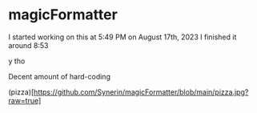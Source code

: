 # magicFormatter

I started working on this at 5:49 PM on August 17th, 2023
I finished it around 8:53

y tho


Decent amount of hard-coding

(pizza)[https://github.com/Synerin/magicFormatter/blob/main/pizza.jpg?raw=true]
